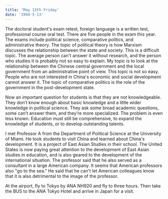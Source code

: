 ```yaml
---
title: 'May 13th Friday'
date: '1994-5-13'
---
```


The doctoral student's exam retest, foreign language is a written test, professional course oral test. There are five people in the exam this year. The exams include political science, comparative politics, and administrative theory. The topic of political theory is how Marxism discusses the relationship between the state and society. This is a difficult topic. The average person can't answer it without research, and the person who studies it is probably not so easy to explain. My topic is to look at the relationship between the Chinese central government and the local government from an administrative point of view. This topic is not so easy. People who are not interested in China's economic and social development cannot answer it. The topic of comparative politics is the role of the government in the post-development state.

Now an important question for students is that they are not knowledgeable. They don’t know enough about basic knowledge and a little wider knowledge in political science. They ask some broad academic questions, some can’t answer them, and they’re more specialized. The problem is even less known. Education must still be comprehensive, to expand the knowledge of students, or to develop outstanding talents.

I met Professor A from the Department of Political Science at the University of Miami. He took students to visit China and learned about China's development. It is a project of East Asian Studies in their school. The United States is now paying great attention to the development of East Asian studies in education, and is also geared to the development of the international situation. The professor said that he also served as a consultant in a large American company. It seems that American professors also "go to the sea." He said that he can't let American colleagues know that it is also detrimental to the image of the professor.

At the airport, fly to Tokyo by ANA NH920 and fly to three hours. Then take the BUS to the ANA Tokyo Hotel and arrive in Japan for a visit.

